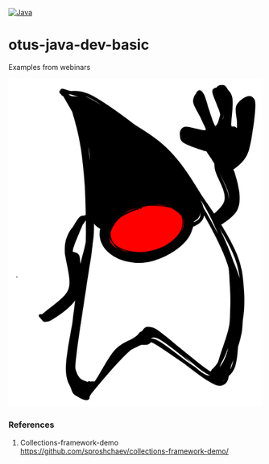[![Java](https://img.shields.io/badge/Java-E43222??style=for-the-badge&logo=openjdk&logoColor=FFFFFF)](https://www.java.com/)
# otus-java-dev-basic
Examples from webinars

![duke.svg](src/main/resources/images/duke.svg)

### References
1. Collections-framework-demo https://github.com/sproshchaev/collections-framework-demo/
